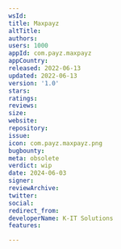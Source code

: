 ```yaml
---
wsId: 
title: Maxpayz
altTitle: 
authors: 
users: 1000
appId: com.payz.maxpayz
appCountry: 
released: 2022-06-13
updated: 2022-06-13
version: '1.0'
stars: 
ratings: 
reviews: 
size: 
website: 
repository: 
issue: 
icon: com.payz.maxpayz.png
bugbounty: 
meta: obsolete
verdict: wip
date: 2024-06-03
signer: 
reviewArchive: 
twitter: 
social: 
redirect_from: 
developerName: K-IT Solutions
features: 

---
```


